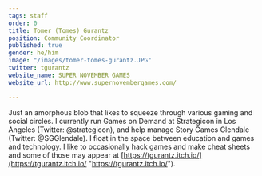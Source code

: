 ```yaml
---
tags: staff
order: 0
title: Tomer (Tomes) Gurantz
position: Community Coordinator
published: true
gender: he/him
image: "/images/tomer-tomes-gurantz.JPG"
twitter: tgurantz
website_name: SUPER NOVEMBER GAMES
website_url: http://www.supernovembergames.com/

---
```

Just an amorphous blob that likes to squeeze through various gaming and social circles. I currently run Games on Demand at Strategicon in Los Angeles (Twitter: @strategicon), and help manage Story Games Glendale (Twitter: @SGGlendale). I float in the space between education and games and technology. I like to occasionally hack games and make cheat sheets and some of those may appear at [https://tgurantz.itch.io/](https://tgurantz.itch.io/ "https://tgurantz.itch.io/").